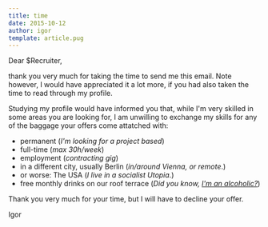 ```yaml
---
title: time
date: 2015-10-12
author: igor
template: article.pug
---
```


Dear $Recruiter,

thank you very much for taking the time to send me this email.
Note however, I would have appreciated it a lot more, if you
had also taken the time to read through my profile.

<span class="more"/>

Studying my profile would have informed you that, while I'm very
skilled in some areas you are looking for, I am unwilling to exchange
my skills for any of the baggage your offers come attatched with:

* permanent (*I'm looking for a project based*)
* full-time (*max 30h/week*)
* employment (*contracting gig*)
* in a different city, usually Berlin (*in/around Vienna, or remote*.)
* or worse: The USA (*I live in a socialist Utopia*.)
* free monthly drinks on our roof terrace (*Did you know, [I'm an alcoholic?](/articles/opensource-burnout/)*)

Thank you very much for your time, but I will have to decline your offer.

Igor

